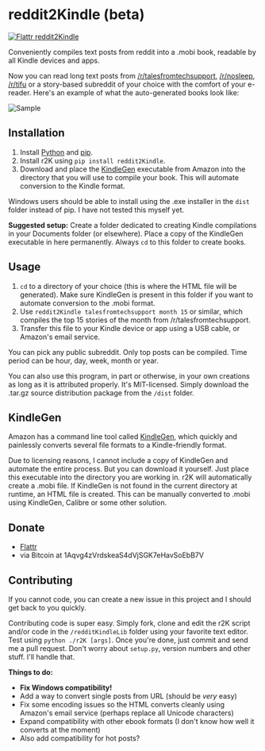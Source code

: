reddit2Kindle (beta)
====================

[![Flattr reddit2Kindle](http://api.flattr.com/button/flattr-badge-large.png)](https://flattr.com/submit/auto?user_id=Antrikshy&url=github.com/Antrikshy/reddit2Kindle&title=reddit2Kindle&language=English&tags=github&category=software)

Conveniently compiles text posts from reddit into a .mobi book, readable by all Kindle devices and apps.

Now you can read long text posts from [/r/talesfromtechsupport](http://reddit.com/r/talesfromtechsupport), [/r/nosleep](http://reddit.com/r/nosleep), [/r/tifu](http://reddit.com/r/tifu) or a story-based subreddit of your choice with the comfort of your e-reader. Here's an example of what the auto-generated books look like:

![Sample](http://i.imgur.com/sw6iMYX.png)

Installation
------------
1. Install [Python](https://www.python.org/downloads) and [pip](http://pip.readthedocs.org/en/latest/installing.html).
2. Install r2K using `pip install reddit2Kindle`.
3. Download and place the [KindleGen](http://www.amazon.com/gp/feature.html/?ie=UTF8&camp=1789&creative=390957&docId=1000765211&linkCode=ur2&pf_rd_i=1000729511&pf_rd_m=ATVPDKIKX0DER&pf_rd_p=1343256962&pf_rd_r=1PVPS0HAD6ZBTADSD8SA&pf_rd_s=center-6&pf_rd_t=1401&tag=rinointe-20&linkId=3VCDXGTPPQQH3TX5) executable from Amazon into the directory that you will use to compile your book. This will automate conversion to the Kindle format.

Windows users should be able to install using the .exe installer in the `dist` folder instead of pip. I have not tested this myself yet.

**Suggested setup:** Create a folder dedicated to creating Kindle compilations in your Documents folder (or elsewhere). Place a copy of the KindleGen executable in here permanently. Always `cd` to this folder to create books.

Usage
-----
1. `cd` to a directory of your choice (this is where the HTML file will be generated). Make sure KindleGen is present in this folder if you want to automate conversion to the .mobi format.
2. Use `reddit2Kindle talesfromtechsupport month 15` or similar, which compiles the top 15 stories of the month from /r/talesfromtechsupport.
3. Transfer this file to your Kindle device or app using a USB cable, or Amazon's email service.

You can pick any public subreddit. Only top posts can be compiled. Time period can be hour, day, week, month or year.

You can also use this program, in part or otherwise, in your own creations as long as it is attributed properly. It's MIT-licensed. Simply download the .tar.gz source distribution package from the `/dist` folder.

KindleGen
---------
Amazon has a command line tool called [KindleGen](http://www.amazon.com/gp/feature.html/?ie=UTF8&camp=1789&creative=390957&docId=1000765211&linkCode=ur2&pf_rd_i=1000729511&pf_rd_m=ATVPDKIKX0DER&pf_rd_p=1343256962&pf_rd_r=1PVPS0HAD6ZBTADSD8SA&pf_rd_s=center-6&pf_rd_t=1401&tag=rinointe-20&linkId=3VCDXGTPPQQH3TX5), which quickly and painlessly converts several file formats to a Kindle-friendly format.

Due to licensing reasons, I cannot include a copy of KindleGen and automate the entire process. But you can download it yourself. Just place this executable into the directory you are working in. r2K will automatically create a .mobi file. If KindleGen is not found in the current directory at runtime, an HTML file is created. This can be manually converted to .mobi using KindleGen, Calibre or some other solution.

Donate
------
* [Flattr](https://flattr.com/submit/auto?user_id=Antrikshy&url=github.com/Antrikshy/reddit2Kindle&title=reddit2Kindle&language=English&tags=github&category=software)
* via Bitcoin at 1Aqvg4zVrdskeaS4dVjSGK7eHavSoEbB7V

Contributing
------------
If you cannot code, you can create a new issue in this project and I should get back to you quickly.

Contributing code is super easy. Simply fork, clone and edit the r2K script and/or code in the `/redditKindleLib` folder using your favorite text editor. Test using `python ./r2K [args]`. Once you're done, just commit and send me a pull request. Don't worry about `setup.py`, version numbers and other stuff. I'll handle that.

**Things to do:**

* **Fix Windows compatibility!**
* Add a way to convert single posts from URL (should be _very_ easy)
* Fix some encoding issues so the HTML converts cleanly using Amazon's email service (perhaps replace all Unicode characters)
* Expand compatibility with other ebook formats (I don't know how well it converts at the moment)
* Also add compatibility for hot posts?
